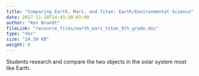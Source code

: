 ```yaml
---
title: "Comparing Earth, Mars, and Titan: Earth/Environmental Science"
date: 2017-11-10T14:43:50-03:00
author: "Ken Brandt"
fileLink: "resource_files/earth_mars_titan_9th_grade.doc"
type: "doc"
size: "24.50 KB"
weight: 8
---
```


Students research and compare the two objects in the solar system most like Earth.
